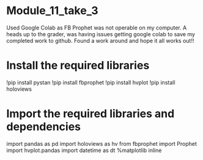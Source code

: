 # Module_11_take_3

Used Google Colab as FB Prophet was not operable on my computer.  A heads up to the grader, was having issues getting google colab to save my completed work to github.  Found a work around and hope it all works out!!

# Install the required libraries
!pip install pystan
!pip install fbprophet
!pip install hvplot
!pip install holoviews

# Import the required libraries and dependencies
import pandas as pd
import holoviews as hv
from fbprophet import Prophet
import hvplot.pandas
import datetime as dt
%matplotlib inline
